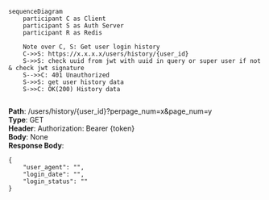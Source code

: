 ```mermaid
sequenceDiagram
    participant C as Client  
    participant S as Auth Server
    participant R as Redis

	Note over C, S: Get user login history
	C->>S: https://x.x.x.x/users/history/{user_id}
	S->>S: check uuid from jwt with uuid in query or super user if not & check jwt signature
	S-->>C: 401 Unauthorized
	S->>S: get user history data
	S->>C: OK(200) History data
	
```

**Path**: /users/history/{user_id}?perpage_num=x&page_num=y  
**Type**: GET  
**Header**: Authorization: Bearer {token}  
**Body**: None  
**Response Body**:  
```
{
	"user_agent": "",
	"login_date": "",
	"login_status": ""
}  
```
